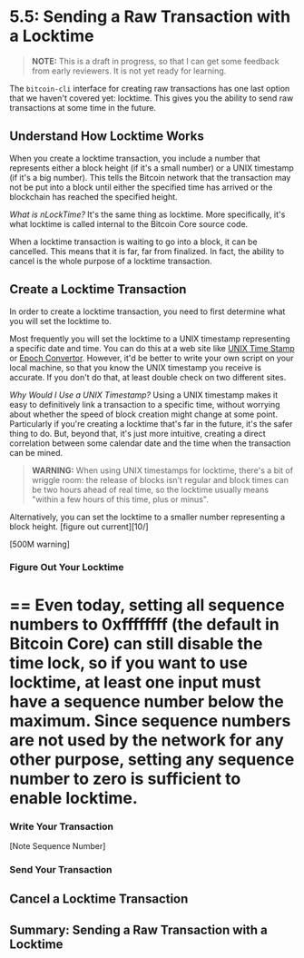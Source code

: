 # 5.5: Sending a Raw Transaction with a Locktime

> **NOTE:** This is a draft in progress, so that I can get some feedback from early reviewers. It is not yet ready for learning.

The `bitcoin-cli` interface for creating raw transactions has one last option that we haven't covered yet: locktime. This gives you the ability to send raw transactions at some time in the future.

## Understand How Locktime Works

When you create a locktime transaction, you include a number that represents either a block height (if it's a small number) or a UNIX timestamp (if it's a big number). This tells the Bitcoin network that the transaction may not be put into a block until either the specified time has arrived or the blockchain has reached the specified height. 

_What is nLockTime?_ It's the same thing as locktime. More specifically, it's what locktime is called internal to the Bitcoin Core source code.

When a locktime transaction is waiting to go into a block, it can be cancelled. This means that it is far, far from finalized. In fact, the ability to cancel is the whole purpose of a locktime transaction.

## Create a Locktime Transaction

In order to create a locktime transaction, you need to first determine what you will set the locktime to.

Most frequently you will set the locktime to a UNIX timestamp representing a specific date and time. You can do this at a web site like [UNIX Time Stamp](http://www.unixtimestamp.com/) or [Epoch Convertor](https://www.epochconverter.com/). However, it'd be better to write your own script on your local machine, so that you know the UNIX timestamp you receive is accurate. If you don't do that, at least double check on two different sites.

_Why Would I Use a UNIX Timestamp?_ Using a UNIX timestamp makes it easy to definitively link a transaction to a specific time, without worrying about whether the speed of block creation might change at some point. Particularly if you're creating a locktime that's far in the future, it's the safer thing to do. But, beyond that, it's just more intuitive, creating a direct correlation between some calendar date and the time when the transaction can be mined.

> **WARNING:** When using UNIX timestamps for locktime, there's a bit of wriggle room: the release of blocks isn't regular and block times can be two hours ahead of real time, so the locktime usually means "within a few hours of this time, plus or minus".

Alternatively, you can set the locktime to a smaller number representing a block height. [figure out current][10/]

[500M warning]
### Figure Out Your Locktime

==
Even today, setting all sequence numbers to 0xffffffff (the default in Bitcoin Core) can still disable the time lock, so if you want to use locktime, at least one input must have a sequence number below the maximum. Since sequence numbers are not used by the network for any other purpose, setting any sequence number to zero is sufficient to enable locktime.
==

### Write Your Transaction

[Note Sequence Number]

### Send Your Transaction

## Cancel a Locktime Transaction

## Summary: Sending a Raw Transaction with a Locktime

